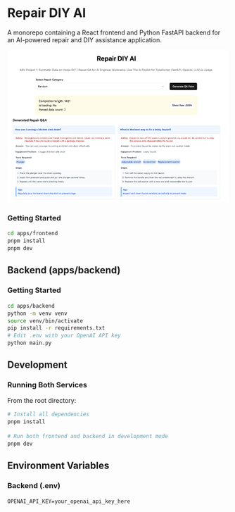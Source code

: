 # Repair DIY AI

A monorepo containing a React frontend and Python FastAPI backend for an AI-powered repair and DIY assistance application.

![img.png](img.png)
### Getting Started

```bash
cd apps/frontend
pnpm install
pnpm dev
```

## Backend (apps/backend)

### Getting Started

```bash
cd apps/backend
python -m venv venv
source venv/bin/activate 
pip install -r requirements.txt
# Edit .env with your OpenAI API key
python main.py
```

## Development

### Running Both Services

From the root directory:

```bash
# Install all dependencies
pnpm install

# Run both frontend and backend in development mode
pnpm dev
```

## Environment Variables

### Backend (.env)
```env
OPENAI_API_KEY=your_openai_api_key_here
```